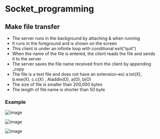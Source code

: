# Socket_programming

## Make file transfer
- The server runs in the background by attaching & when running
- It runs in the foreground and is shown on the screen
- This client is under an infinite loop with conditional exit(“quit”)
- When the name of the file is entered, the client reads the file and sends it to the server
- The server saves the file name received from the client by appending _copy
- The file is a text file and does not have an extension–ex) a.txt(X), b.exe(X), c.c(X) , Aladdin(O), a(O), b(O)
- The size of file is smaller than 200,000 bytes
- The length of file name is shorter than 50 byte

### Example

   ![image](https://user-images.githubusercontent.com/92200502/173588500-4ebb8e82-6674-43f2-9794-ad4ad7a524ed.png)


   ![image](https://user-images.githubusercontent.com/92200502/173589302-0af1f2d2-aefa-4658-9ff0-8c9b59049942.png)

   ![image](https://user-images.githubusercontent.com/92200502/173589176-95323a2b-8d09-4f1c-ba8a-37032ca7eee3.png)


